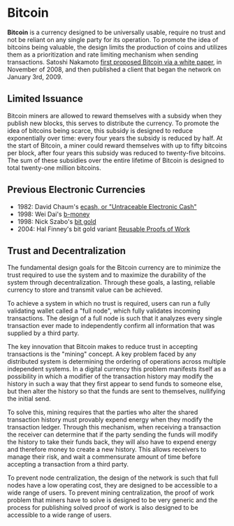 # Bitcoin

**Bitcoin** is a currency designed to be universally usable, require no trust and not be reliant on any single party for its operation. To promote the idea of bitcoins being valuable, the design limits the production of coins and utilizes them as a prioritization and rate limiting mechanism when sending transactions. Satoshi Nakamoto [first proposed Bitcoin via a white paper](https://www.mail-archive.com/cryptography%40metzdowd.com/msg09959.html), in November of 2008, and then published a client that began the network on January 3rd, 2009.

## Limited Issuance

Bitcoin miners are allowed to reward themselves with a subsidy when they publish new blocks, this serves to distribute the currency. To promote the idea of bitcoins being scarce, this subsidy is designed to reduce exponentially over time: every four years the subsidy is reduced by half. At the start of Bitcoin, a miner could reward themselves with up to fifty bitcoins per block, after four years this subsidy was reduced to twenty-five bitcoins. The sum of these subsidies over the entire lifetime of Bitcoin is designed to total twenty-one million bitcoins.

## Previous Electronic Currencies

- 1982: David Chaum's [ecash, or "Untraceable Electronic Cash"](http://blog.koehntopp.de/uploads/chaum_fiat_naor_ecash.pdf)
- 1998: Wei Dai's [b-money](http://www.weidai.com/bmoney.txt)
- 1998: Nick Szabo's [bit gold](http://spectrum.ieee.org/computing/software/bitcoin-the-cryptoanarchists-answer-to-cash/0)
- 2004: Hal Finney's bit gold variant [Reusable Proofs of Work](http://cryptome.org/rpow.htm)

## Trust and Decentralization

The fundamental design goals for the Bitcoin currency are to minimize the trust required to use the system and to maximize the durability of the system through decentralization. Through these goals, a lasting, reliable currency to store and transmit value can be achieved.

To achieve a system in which no trust is required, users can run a fully validating wallet called a "full node", which fully validates incoming transactions. The design of a full node is such that it analyzes every single transaction ever made to independently confirm all information that was supplied by a third party.

The key innovation that Bitcoin makes to reduce trust in accepting transactions is the "mining" concept. A key problem faced by any distributed system is determining the ordering of operations across multiple independent systems. In a digital currency this problem manifests itself as a possibility in which a modifier of the transaction history may modify the history in such a way that they first appear to send funds to someone else, but then alter the history so that the funds are sent to themselves, nullifying the initial send.

To solve this, mining requires that the parties who alter the shared transaction history must provably expend energy when they modify the transaction ledger. Through this mechanism, when receiving a transaction the receiver can determine that if the party sending the funds will modify the history to take their funds back, they will also have to expend energy and therefore money to create a new history. This allows receivers to manage their risk, and wait a commensurate amount of time before accepting a transaction from a third party.

To prevent node centralization, the design of the network is such that full nodes have a low operating cost, they are designed to be accessible to a wide range of users. To prevent mining centralization, the proof of work problem that miners have to solve is designed to be very generic and the process for publishing solved proof of work is also designed to be accessible to a wide range of users.

